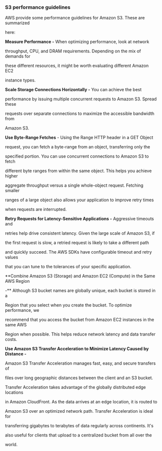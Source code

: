 ### S3 performance guidelines


AWS provide some performance guidelines for Amazon S3. These are summarized

here:


**Measure Performance -** When optimizing performance, look at network

throughput, CPU, and DRAM requirements. Depending on the mix of demands for

these different resources, it might be worth evaluating different Amazon EC2

instance types.


**Scale Storage Connections Horizontally -** You can achieve the best

performance by issuing multiple concurrent requests to Amazon S3. Spread these

requests over separate connections to maximize the accessible bandwidth from

Amazon S3.


**Use Byte-Range Fetches** - Using the Range HTTP header in a GET Object

request, you can fetch a byte-range from an object, transferring only the

specified portion. You can use concurrent connections to Amazon S3 to fetch

different byte ranges from within the same object. This helps you achieve higher

aggregate throughput versus a single whole-object request. Fetching smaller

ranges of a large object also allows your application to improve retry times

when requests are interrupted.


**Retry Requests for Latency-Sensitive Applications -** Aggressive timeouts and

retries help drive consistent latency. Given the large scale of Amazon S3, if

the first request is slow, a retried request is likely to take a different path

and quickly succeed. The AWS SDKs have configurable timeout and retry values

that you can tune to the tolerances of your specific application.


**Combine Amazon S3 (Storage) and Amazon EC2 (Compute) in the Same AWS Region

-** Although S3 bucket names are globally unique, each bucket is stored in a

Region that you select when you create the bucket. To optimize performance, we

recommend that you access the bucket from Amazon EC2 instances in the same AWS

Region when possible. This helps reduce network latency and data transfer costs.


**Use Amazon S3 Transfer Acceleration to Minimize Latency Caused by Distance -**

Amazon S3 Transfer Acceleration manages fast, easy, and secure transfers of

files over long geographic distances between the client and an S3 bucket.

Transfer Acceleration takes advantage of the globally distributed edge locations

in Amazon CloudFront. As the data arrives at an edge location, it is routed to

Amazon S3 over an optimized network path. Transfer Acceleration is ideal for

transferring gigabytes to terabytes of data regularly across continents. It's

also useful for clients that upload to a centralized bucket from all over the

world.

